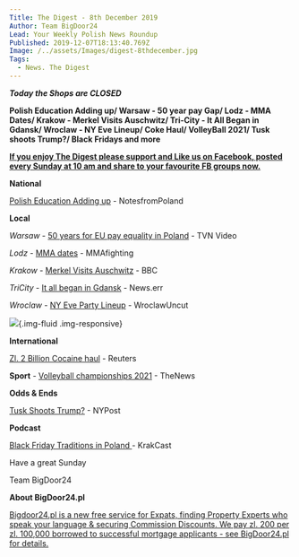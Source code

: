 ```yaml
---
Title: The Digest - 8th December 2019
Author: Team BigDoor24
Lead: Your Weekly Polish News Roundup
Published: 2019-12-07T18:13:40.769Z
Image: /../assets/Images/digest-8thdecember.jpg
Tags:
  - News. The Digest
---
```

_**Today the Shops are CLOSED**_

**Polish Education Adding up/ Warsaw - 50 year pay Gap/ Lodz - MMA Dates/ Krakow - Merkel Visits Auschwitz/ Tri-City - It All Began in Gdansk/ Wroclaw - NY Eve Lineup/ Coke Haul/ VolleyBall 2021/ Tusk shoots Trump?/ Black Fridays and more**

[**If you enjoy The Digest please support and Like us on Facebook, posted every Sunday at 10 am and share to your favourite FB groups now.**](https://www.facebook.com/bigdoor24/)

<div class="sharethis-inline-share-buttons"></div>

**National**

[Polish Education Adding up](https://notesfrompoland.com/2019/12/03/poland-among-top-european-countries-in-new-pisa-education-rankings/) - NotesfromPoland

**Local**

_Warsaw_ - [50 years for EU pay equality in Poland](https://www.tvn24.pl/tvn24-news-in-english,157,m/business-news-from-poland-in-english-in-tvn24,990983.html) - TVN Video

_Lodz -_ [MMA dates](https://www.mmafighting.com/2019/12/7/21000098/ksw-53-booked-for-march-21-in-lodz-with-mariusz-pudzianowski-roberto-soldic-set-for-action) - MMAfighting

_Krakow_  -  [Merkel Visits Auschwitz](https://www.bbc.com/news/world-europe-50671663) - BBC

_TriCity_ -  [It all began in Gdansk](https://news.err.ee/1000966/opinion-it-all-began-in-gdansk) - News.err

_Wroclaw_ - [NY Eve Party Lineup](https://wroclawuncut.com/2019/12/02/new-years-eve-concert-lineup-revealed/)  - WroclawUncut

![](ssets/Images/copy-of-we-pay-you-when-you-use-bigdoor24.pl-1-.png){.img-fluid .img-responsive}

**International**

[Zl. 2 Billion Cocaine haul](https://www.reuters.com/article/us-poland-cocaine/polish-officials-seize-2-tonnes-of-cocaine-from-colombia-pm-idUSKBN1Y91OW) - Reuters

**Sport** - [Volleyball championships 2021](https://www.polskieradio.pl/395/7790/Artykul/2416678,Poland-to-jointly-host-European-Volleyball-Championships-2021) - TheNews

**Odds & Ends**

[Tusk Shoots Trump?](https://nypost.com/2019/12/05/polish-politician-makes-what-appears-to-be-gun-gesture-at-trumps-back/) - NYPost

**Podcast**

[Black Friday Traditions in Poland](https://www.krakcast.pl/e/krakcast-news-%e2%80%93-20191130/)[ ](https://www.krakcast.pl/e/krakcast-news-%e2%80%93-20191125/) - KrakCast

Have a great Sunday

Team BigDoor24

**About BigDoor24.pl**

[Bigdoor24.pl is a new free service for Expats, finding Property Experts who speak your language & securing Commission Discounts. We pay zl. 200 per zl. 100,000 borrowed to successful mortgage applicants - see BigDoor24.pl for details.](https://bigdoor24.pl/)
